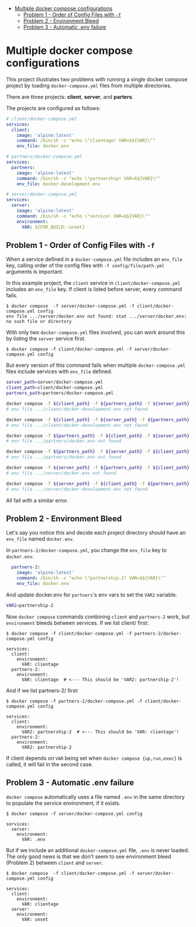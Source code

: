 - [Multiple docker compose configurations](#multiple-docker-compose-configurations)
  * [Problem 1 - Order of Config Files with `-f`](#problem-1---order-of-config-files-with--f)
  * [Problem 2 - Environment Bleed](#problem-2---environment-bleed)
  * [Problem 3 - Automatic .env failure](#problem-3---automatic-env-failure)

# Multiple docker compose configurations

This project illustrates two problems with running a single docker compose project by loading `docker-compose.yml` files from multiple directories.

There are three projects: **client**, **server**, and **parters**.

The projects are configured as follows:

```yaml
# client/docker-compose.yml
services:
  client:
    image: 'alpine:latest'
    command: /bin/sh -c "echo \"clientage! VAR=$${VAR}\"" 
    env_file: docker.env

# partners/docker-compose.yml
services:
  partners:
    image: 'alpine:latest'
    command: /bin/sh -c "echo \"partnership! VAR=$${VAR}\"" 
    env_file: docker-development.env

# server/docker-compose.yml
services:
  server:
    image: 'alpine:latest'
    command: /bin/sh -c "echo \"service! VAR=$${VAR}\"" 
    environment: 
      VAR: ${FOR_BUILD:-unset}
```

## Problem 1 - Order of Config Files with `-f`

When a service defined in a `docker-compose.yml` file includes an `env_file` key, calling order of the config files with `-f config/file/path.yml` arguments is important.

In this example project, the `client` service in `client/docker-compose.yml` includes an `env_file` key. If client is listed before server, every command fails.

```console
$ docker compose  -f server/docker-compose.yml -f client/docker-compose.yml config
env file .../server/docker.env not found: stat .../server/docker.env: no such file or directory
```

With only two `docker-compose.yml` files involved, you can work around this by listing the `server` service first.

```console
$ docker compose -f client/docker-compose.yml -f server/docker-compose.yml config

```

But every version of this command fails when multiple `docker-compose.yml` files include services with `env_file` defined.

```sh
server_path=server/docker-compose.yml
client_path=client/docker-compose.yml
partners_path=partners/docker-compose.yml

docker compose -f ${client_path} -f ${partners_path} -f ${server_path} config
# env file .../client/docker-development.env not found

docker compose -f ${client_path} -f ${server_path} -f ${partners_path} config
# env file .../client/docker-development.env not found

docker compose -f ${partners_path} -f ${client_path} -f ${server_path} config
# env file .../partners/docker.env not found

docker compose -f ${partners_path} -f ${server_path} -f ${client_path} config
# env file .../partners/docker.env not found

docker compose -f ${server_path} -f ${partners_path} -f ${client_path} config
# env file .../server/docker.env not found

docker compose -f ${server_path} -f ${client_path} -f ${partners_path} config
# env file .../server/docker-development.env not found
```

All fail with a similar error.

## Problem 2 - Environment Bleed

Let's say you notice this and decide each project directory should have an `env_file` named `docker.env`. 

In `partners-2/docker-compose.yml`, you change the `env_file` key to `docker.env`.

```yaml
  partners-2:
    image: 'alpine:latest'
    command: /bin/sh -c "echo \"partnership-2! VAR=$${VAR}\"" 
    env_file: docker.env
```

And update docker.env for `partners`'s env vars to set the `VAR2` variable.

```sh
VAR2=partnership-2
```

Now `docker compose` commands combining `client` and `partners-2` work, but `environment` bleeds between services. If we list client/ first:

```console
$ docker compose -f client/docker-compose.yml -f partners-2/docker-compose.yml config

services:
  client:
    environment:
      VAR: clientage
  partners-2:
    environment:
      VAR: clientage  # <--- This should be 'VAR2: partnership-2'!
```

And if we list partners-2/ first:

```console
$ docker compose -f partners-2/docker-compose.yml -f client/docker-compose.yml config

services:
  client:
    environment:
      VAR2: partnership-2  # <--- This should be 'VAR: clientage'!
  partners-2:
    environment:
      VAR2: partnership-2
```

If client depends on `VAR` being set when `docker compose {up,run,exec}` is called, it will fail in the second case.

## Problem 3 - Automatic .env failure

`docker compose` automatically uses a file named `.env` in the same directory to populate the service environment, if it exists.

```console
$ docker compose -f server/docker-compose.yml config

services:
  server:
    environment:
      VAR: .env
```

But if we include an additional `docker-compose.yml` file, `.env` is never loaded. The only good news is that we don't seem to see environment bleed (Problem 2) between `client` and `server`.

```console
$ docker compose  -f client/docker-compose.yml -f server/docker-compose.yml config

services:
  client:
    environment:
      VAR: clientage
  server:
    environment:
      VAR: unset
```